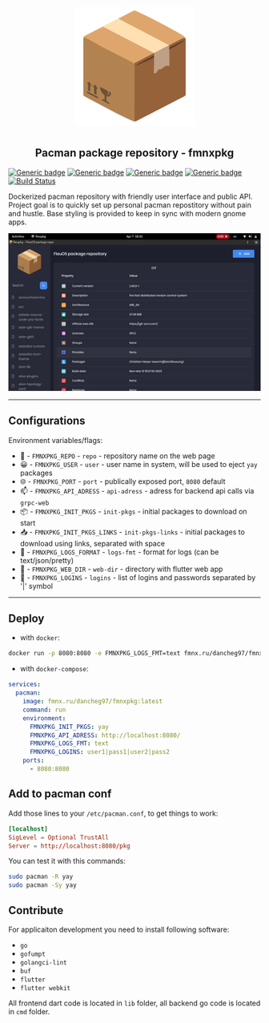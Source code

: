 <p align="center">
<img style="align: center; padding-left: 10px; padding-right: 10px; padding-bottom: 10px;" width="238px" height="238px" src="./assets/images/logo.png" />
</p>

<h2 align="center">Pacman package repository - fmnxpkg</h2>

[![Generic badge](https://img.shields.io/badge/LICENSE-GPLv3-orange.svg)](https://fmnx.ru/dancheg97/fmnxpkg/src/branch/main/LICENSE)
[![Generic badge](https://img.shields.io/badge/GITEA-REPO-red.svg)](https://fmnx.ru/dancheg97/fmnxpkg)
[![Generic badge](https://img.shields.io/badge/GITHUB-REPO-white.svg)](https://github.com/fmnx-ru/fmnxpkg)
[![Generic badge](https://img.shields.io/badge/DOCKER-REGISTRY-blue.svg)](https://fmnx.ru/dancheg97/-/packages/container/fmnxpkg/latest)
[![Build Status](https://ci.fmnx.ru/api/badges/dancheg97/fmnxpkg/status.svg)](https://ci.fmnx.ru/dancheg97/fmnxpkg)

Dockerized pacman repository with friendly user interface and public API. Project goal is to quickly set up personal pacman repostitory without pain and hustle. Base styling is provided to keep in sync with modern gnome apps.

![](preview.gif)

---

## Configurations

Environment variables/flags:

- 📄 - `FMNXPKG_REPO` - `repo` - repository name on the web page
- 😀 - `FMNXPKG_USER` - `user` - user name in system, will be used to eject `yay` packages
- 🌐 - `FMNXPKG_PORT` - `port` - publically exposed port, `8080` default
- 📫 - `FMNXPKG_API_ADRESS` - `api-adress` - adress for backend api calls via `grpc-web`
- 📦 - `FMNXPKG_INIT_PKGS` - `init-pkgs` - initial packages to download on start
- 📥 - `FMNXPKG_INIT_PKGS_LINKS` - `init-pkgs-links` - initial packages to download using links, separated with space
- 📒 - `FMNXPKG_LOGS_FORMAT` - `logs-fmt` - format for logs (can be text/json/pretty)
- 📂 - `FMNXPKG_WEB_DIR` - `web-dir` - directory with flutter web app
- 🔐 - `FMNXPKG_LOGINS` - `logins` - list of logins and passwords separated by '|' symbol

---

## Deploy

- with `docker`:

```sh
docker run -p 8080:8080 -e FMNXPKG_LOGS_FMT=text fmnx.ru/dancheg97/fmnxpkg:latest
```

- with `docker-compose`:

```yml
services:
  pacman:
    image: fmnx.ru/dancheg97/fmnxpkg:latest
    command: run
    environment:
      FMNXPKG_INIT_PKGS: yay
      FMNXPKG_API_ADRESS: http://localhost:8080/
      FMNXPKG_LOGS_FMT: text
      FMNXPKG_LOGINS: user1|pass1|user2|pass2
    ports:
      - 8080:8080
```

## Add to pacman conf

Add those lines to your `/etc/pacman.conf`, to get things to work:

```conf
[localhost]
SigLevel = Optional TrustAll
Server = http://localhost:8080/pkg
```

You can test it with this commands:

```sh
sudo pacman -R yay
sudo pacman -Sy yay
```

## Contribute

For applicaiton development you need to install following software:

- `go`
- `gofumpt`
- `golangci-lint`
- `buf`
- `flutter`
- `flutter webkit`

All frontend dart code is located in `lib` folder, all backend go code is
located in `cmd` folder.

<!--
Добавить установку пакетов загруженных из ссылок
Добавить ui для загрузки пакетов через ссылки
Добавить файл конфигурации который будет автоматически изменяться с поступающими командами для возможности бэкапа в слуаче проблем
Добавить OAuth через сторонние приложения акки гити
 -->
